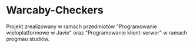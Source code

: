 # Warcaby-Checkers

Projekt zrealizowany w ramach przedmiotów "Programowanie wieloplatformowe w Javie" oraz "Programowanie klient-serwer" w ramach progmau studiów.
